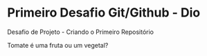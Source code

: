 # Primeiro Desafio Git/Github - Dio
Desafio de Projeto - Criando o Primeiro Repositório 

Tomate é uma fruta ou um vegetal?
